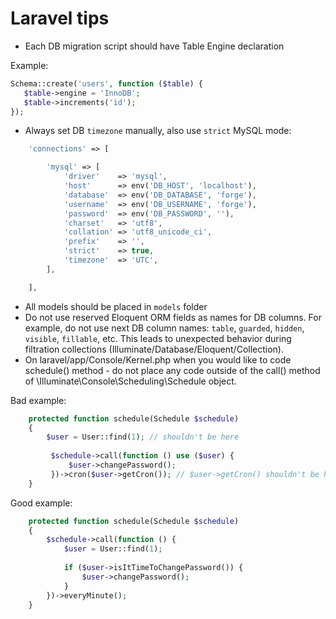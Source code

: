 # Laravel tips

* Each DB migration script should have Table Engine declaration

Example:
```php
Schema::create('users', function ($table) {
   $table->engine = 'InnoDB';
   $table->increments('id');
});
```
* Always set DB `timezone` manually, also use `strict` MySQL mode:
```php
    'connections' => [

        'mysql' => [
            'driver'    => 'mysql',
            'host'      => env('DB_HOST', 'localhost'),
            'database'  => env('DB_DATABASE', 'forge'),
            'username'  => env('DB_USERNAME', 'forge'),
            'password'  => env('DB_PASSWORD', ''),
            'charset'   => 'utf8',
            'collation' => 'utf8_unicode_ci',
            'prefix'    => '',
            'strict'    => true,
            'timezone'  => 'UTC',
        ],

    ],
```
* All models should be placed in `models` folder
* Do not use reserved Eloquent ORM fields as names for DB columns. For example, do not use next DB column names: `table`, `guarded`, `hidden`, `visible`, `fillable`, etc. This leads to unexpected behavior during filtration collections (Illuminate/Database/Eloquent/Collection).
* On laravel/app/Console/Kernel.php when you would like to code schedule() method - do not place any code outside of the call() method of \Illuminate\Console\Scheduling\Schedule object. 

Bad example:
```php
    protected function schedule(Schedule $schedule)
    {
        $user = User::find(1); // shouldn't be here
        
         $schedule->call(function () use ($user) {
             $user->changePassword();
         })->cron($user->getCron()); // $user->getCron() shouldn't be here
    }
```
Good example:
```php
    protected function schedule(Schedule $schedule)
    {
        $schedule->call(function () {
            $user = User::find(1);
            
            if ($user->isItTimeToChangePassword()) {
                $user->changePassword();
            }
        })->everyMinute();
    }
```
